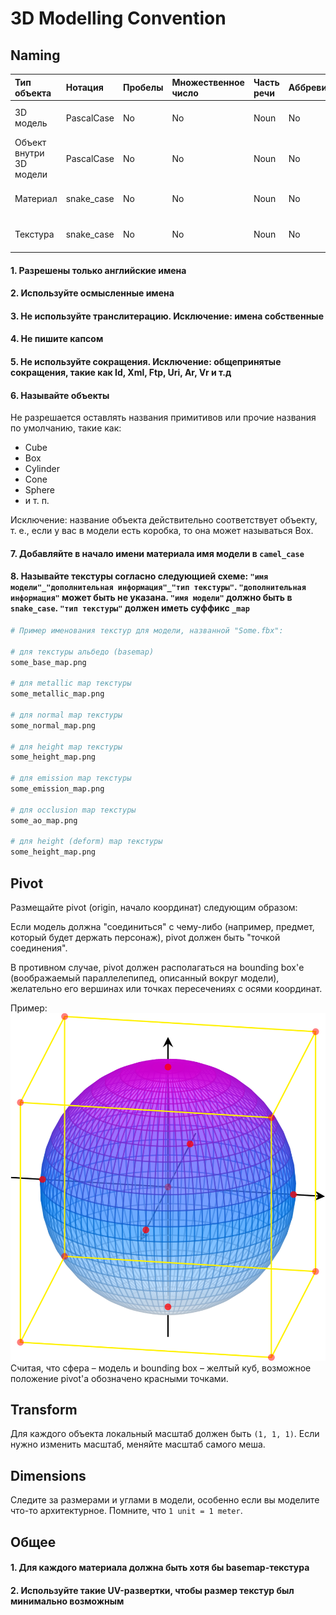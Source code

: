 # 3D Modelling Convention

## Naming

| Тип объекта             | Нотация    | Пробелы | Множественное число | Часть речи | Аббревиатура | Char Mask  |
| :---------------------- | :--------- | ------- | :------------------ | :--------- | :----------- | :--------- |
| 3D модель               | PascalCase | No      | No                  | Noun       | No           | [A-z][0-9] |
| Объект внутри 3D модели | PascalCase | No      | No                  | Noun       | No           | [A-z][0-9] |
| Материал                | snake_case | No      | No                  | Noun       | No           | [a-z][0-9] |
| Текстура                | snake_case | No      | No                  | Noun       | No           | [a-z][0-9] |

#### 1. Разрешены только английские имена

#### 2. Используйте осмысленные имена

#### 3. Не используйте транслитерацию. Исключение: имена собственные

#### 4. Не пишите капсом

#### 5. Не используйте сокращения. Исключение: общепринятые сокращения, такие как Id, Xml, Ftp, Uri, Ar, Vr и т.д

#### 6. Называйте объекты

Не разрешается оставлять названия примитивов или прочие названия по умолчанию, такие как:

- Cube
- Box
- Cylinder
- Cone
- Sphere
- и т. п.

Исключение: название объекта действительно соответствует объекту, т. е., если у вас в модели есть коробка, то она может называться Box.

#### 7. Добавляйте в начало имени материала имя модели в `camel_case`

#### 8. Называйте текстуры согласно следующией схеме: `"имя модели"_"дополнительная информация"_"тип текстуры"`. `"дополнительная информация"` может быть не указана. `"имя модели"` должно быть в `snake_case`. `"тип текстуры"` должен иметь суффикс `_map`

```bash
# Пример именования текстур для модели, названной "Some.fbx":

# для текстуры альбедо (basemap)
some_base_map.png

# для metallic map текстуры
some_metallic_map.png

# для normal map текстуры
some_normal_map.png

# для height map текстуры
some_height_map.png

# для emission map текстуры
some_emission_map.png

# для occlusion map текстуры
some_ao_map.png

# для height (deform) map текстуры
some_height_map.png
```

## Pivot

Размещайте pivot (origin, начало координат) следующим образом:

Если модель должна "соединиться" с чему-либо (например, предмет, который будет держать персонаж), pivot должен быть "точкой соединения".

В противном случае, pivot должен располагаться на bounding box'е (воображаемый параллелепипед, описанный вокруг модели), желательно его вершинах или точках пересечениях с осями координат.

Пример:
![Pivot example](img/pivot.png)
Считая, что сфера – модель и bounding box – желтый куб, возможное положение pivot'а обозначено красными точками.

## Transform

Для каждого объекта локальный масштаб должен быть `(1, 1, 1)`. Если нужно изменить масштаб, меняйте масштаб самого меша.

## Dimensions

Следите за размерами и углами в модели, особенно если вы моделите что-то архитектурное. Помните, что `1 unit = 1 meter`.

## Общее

#### 1. Для каждого материала должна быть хотя бы basemap-текстура

#### 2. Используйте такие UV-развертки, чтобы размер текстур был минимально возможным
